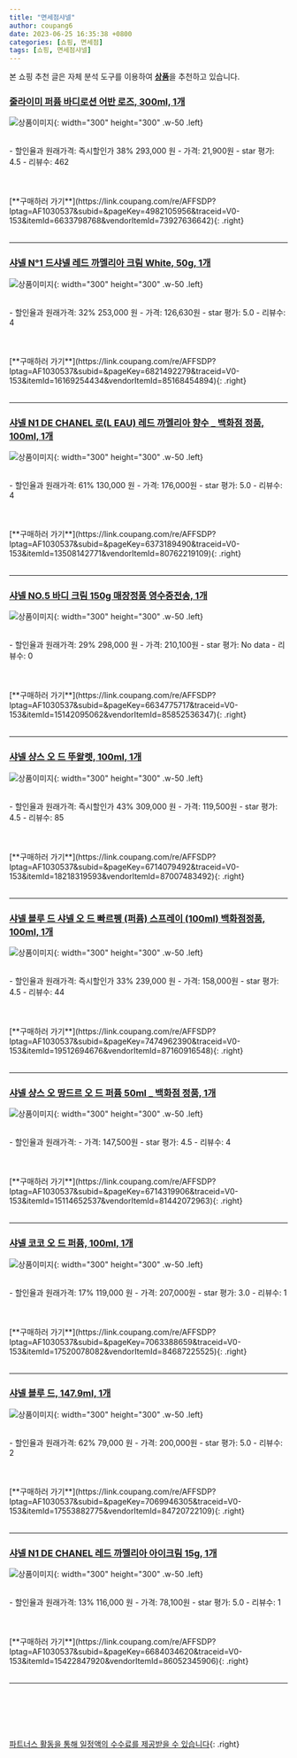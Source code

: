 ```yaml
---
title: "면세점샤넬"
author: coupang6
date: 2023-06-25 16:35:38 +0800
categories: [쇼핑, 면세점]
tags: [쇼핑, 면세점샤넬]
---
```


본 쇼핑 추천 글은 자체 분석 도구를 이용하여 [**상품**](https://link.coupang.com/a/bao1ui)을 추천하고 있습니다.

### [줄라이미 퍼퓸 바디로션 어반 로즈, 300ml, 1개](https://link.coupang.com/re/AFFSDP?lptag=AF1030537&subid=&pageKey=4982105956&traceid=V0-153&itemId=6633798768&vendorItemId=73927636642)

![상품이미지](https://thumbnail8.coupangcdn.com/thumbnails/remote/230x230ex/image/rs_quotation_api/zhxwsiuc/430e4c9dd3f545899d07bc1f87c0503c.jpg){: width="300" height="300" .w-50 .left}


<br>
- 할인율과 원래가격: 즉시할인가 38%  293,000   원
- 가격: 21,900원
- star 평가: 4.5
- 리뷰수: 462
<br>
<br>
<br>
<br>
[**구매하러 가기**](https://link.coupang.com/re/AFFSDP?lptag=AF1030537&subid=&pageKey=4982105956&traceid=V0-153&itemId=6633798768&vendorItemId=73927636642){: .right}
<br>
<br>

---

### [샤넬 N°1 드샤넬 레드 까멜리아 크림 White, 50g, 1개](https://link.coupang.com/re/AFFSDP?lptag=AF1030537&subid=&pageKey=6821492279&traceid=V0-153&itemId=16169254434&vendorItemId=85168454894)

![상품이미지](https://thumbnail9.coupangcdn.com/thumbnails/remote/230x230ex/image/vendor_inventory/44c3/38f0a517f9bd51b465068c74a6240b3f1bdc45aaadc1103a5332b453b705.jpg){: width="300" height="300" .w-50 .left}


<br>
- 할인율과 원래가격: 32%  253,000   원
- 가격: 126,630원
- star 평가: 5.0
- 리뷰수: 4
<br>
<br>
<br>
<br>
[**구매하러 가기**](https://link.coupang.com/re/AFFSDP?lptag=AF1030537&subid=&pageKey=6821492279&traceid=V0-153&itemId=16169254434&vendorItemId=85168454894){: .right}
<br>
<br>

---

### [샤넬 N1 DE CHANEL 로(L EAU) 레드 까멜리아 향수 _ 백화점 정품, 100ml, 1개](https://link.coupang.com/re/AFFSDP?lptag=AF1030537&subid=&pageKey=6373189490&traceid=V0-153&itemId=13508142771&vendorItemId=80762219109)

![상품이미지](https://thumbnail10.coupangcdn.com/thumbnails/remote/230x230ex/image/vendor_inventory/f907/144c69ae52ce36dd4249fae78774b480418f6c1107d8f6c5856b1b5aeefb.jpg){: width="300" height="300" .w-50 .left}


<br>
- 할인율과 원래가격: 61%  130,000   원
- 가격: 176,000원
- star 평가: 5.0
- 리뷰수: 4
<br>
<br>
<br>
<br>
[**구매하러 가기**](https://link.coupang.com/re/AFFSDP?lptag=AF1030537&subid=&pageKey=6373189490&traceid=V0-153&itemId=13508142771&vendorItemId=80762219109){: .right}
<br>
<br>

---

### [샤넬 NO.5 바디 크림 150g 매장정품 영수증전송, 1개](https://link.coupang.com/re/AFFSDP?lptag=AF1030537&subid=&pageKey=6634775717&traceid=V0-153&itemId=15142095062&vendorItemId=85852536347)

![상품이미지](https://thumbnail9.coupangcdn.com/thumbnails/remote/230x230ex/image/vendor_inventory/6259/1dd4d4cf64d06c5b5b0efe8c24b249115b911d106d84bf9c307f2ebfbaab.jpg){: width="300" height="300" .w-50 .left}


<br>
- 할인율과 원래가격: 29%  298,000   원
- 가격: 210,100원
- star 평가: No data
- 리뷰수: 0
<br>
<br>
<br>
<br>
[**구매하러 가기**](https://link.coupang.com/re/AFFSDP?lptag=AF1030537&subid=&pageKey=6634775717&traceid=V0-153&itemId=15142095062&vendorItemId=85852536347){: .right}
<br>
<br>

---

### [샤넬 샹스 오 드 뚜왈렛, 100ml, 1개](https://link.coupang.com/re/AFFSDP?lptag=AF1030537&subid=&pageKey=6714079492&traceid=V0-153&itemId=18218319593&vendorItemId=87007483492)

![상품이미지](https://thumbnail7.coupangcdn.com/thumbnails/remote/230x230ex/image/vendor_inventory/db9e/6112742324a195df05f9e64a5ade5a9ff126f074bc07eccdfa5467232026.jpg){: width="300" height="300" .w-50 .left}


<br>
- 할인율과 원래가격: 즉시할인가 43%  309,000   원
- 가격: 119,500원
- star 평가: 4.5
- 리뷰수: 85
<br>
<br>
<br>
<br>
[**구매하러 가기**](https://link.coupang.com/re/AFFSDP?lptag=AF1030537&subid=&pageKey=6714079492&traceid=V0-153&itemId=18218319593&vendorItemId=87007483492){: .right}
<br>
<br>

---

### [샤넬 블루 드 샤넬 오 드 빠르펭 (퍼퓸) 스프레이 (100ml) 백화점정품, 100ml, 1개](https://link.coupang.com/re/AFFSDP?lptag=AF1030537&subid=&pageKey=7474962390&traceid=V0-153&itemId=19512694676&vendorItemId=87160916548)

![상품이미지](https://thumbnail8.coupangcdn.com/thumbnails/remote/230x230ex/image/vendor_inventory/c2a7/e702f3931c523ac15677bead744338b0c247f3f643d51175fd46cd917fc8.jpg){: width="300" height="300" .w-50 .left}


<br>
- 할인율과 원래가격: 즉시할인가 33%  239,000   원
- 가격: 158,000원
- star 평가: 4.5
- 리뷰수: 44
<br>
<br>
<br>
<br>
[**구매하러 가기**](https://link.coupang.com/re/AFFSDP?lptag=AF1030537&subid=&pageKey=7474962390&traceid=V0-153&itemId=19512694676&vendorItemId=87160916548){: .right}
<br>
<br>

---

### [샤넬 샹스 오 땅드르 오 드 퍼퓸 50ml _ 백화점 정품, 1개](https://link.coupang.com/re/AFFSDP?lptag=AF1030537&subid=&pageKey=6714319906&traceid=V0-153&itemId=15114652537&vendorItemId=81442072963)

![상품이미지](https://thumbnail9.coupangcdn.com/thumbnails/remote/230x230ex/image/vendor_inventory/d01a/75e3a689e0a4f6f1f332aa6951ca8b9149dfb871a121ec580ec0b1859812.jpg){: width="300" height="300" .w-50 .left}


<br>
- 할인율과 원래가격: 
- 가격: 147,500원
- star 평가: 4.5
- 리뷰수: 4
<br>
<br>
<br>
<br>
[**구매하러 가기**](https://link.coupang.com/re/AFFSDP?lptag=AF1030537&subid=&pageKey=6714319906&traceid=V0-153&itemId=15114652537&vendorItemId=81442072963){: .right}
<br>
<br>

---

### [샤넬 코코 오 드 퍼퓸, 100ml, 1개](https://link.coupang.com/re/AFFSDP?lptag=AF1030537&subid=&pageKey=7063388659&traceid=V0-153&itemId=17520078082&vendorItemId=84687225525)

![상품이미지](https://thumbnail6.coupangcdn.com/thumbnails/remote/230x230ex/image/vendor_inventory/1435/5e0480f5dcadbbb02f3768e3d80d15e50bf7af28a2174516bb432cb0bf57.jpg){: width="300" height="300" .w-50 .left}


<br>
- 할인율과 원래가격: 17%  119,000   원
- 가격: 207,000원
- star 평가: 3.0
- 리뷰수: 1
<br>
<br>
<br>
<br>
[**구매하러 가기**](https://link.coupang.com/re/AFFSDP?lptag=AF1030537&subid=&pageKey=7063388659&traceid=V0-153&itemId=17520078082&vendorItemId=84687225525){: .right}
<br>
<br>

---

### [샤넬 블루 드, 147.9ml, 1개](https://link.coupang.com/re/AFFSDP?lptag=AF1030537&subid=&pageKey=7069946305&traceid=V0-153&itemId=17553882775&vendorItemId=84720722109)

![상품이미지](https://thumbnail8.coupangcdn.com/thumbnails/remote/230x230ex/image/vendor_inventory/b680/ee5741559f9b1ec4b21fa7b4a08ec5cd169df3ed62dabba00470e9ef4ba2.jpg){: width="300" height="300" .w-50 .left}


<br>
- 할인율과 원래가격: 62%  79,000   원
- 가격: 200,000원
- star 평가: 5.0
- 리뷰수: 2
<br>
<br>
<br>
<br>
[**구매하러 가기**](https://link.coupang.com/re/AFFSDP?lptag=AF1030537&subid=&pageKey=7069946305&traceid=V0-153&itemId=17553882775&vendorItemId=84720722109){: .right}
<br>
<br>

---

### [샤넬 N1 DE CHANEL 레드 까멜리아 아이크림 15g, 1개](https://link.coupang.com/re/AFFSDP?lptag=AF1030537&subid=&pageKey=6684034620&traceid=V0-153&itemId=15422847920&vendorItemId=86052345906)

![상품이미지](https://thumbnail10.coupangcdn.com/thumbnails/remote/230x230ex/image/vendor_inventory/6043/75f485113008ab6108a7768b068507e5c3221f6e969c473f351833dc314c.jpg){: width="300" height="300" .w-50 .left}


<br>
- 할인율과 원래가격: 13%  116,000   원
- 가격: 78,100원
- star 평가: 5.0
- 리뷰수: 1
<br>
<br>
<br>
<br>
[**구매하러 가기**](https://link.coupang.com/re/AFFSDP?lptag=AF1030537&subid=&pageKey=6684034620&traceid=V0-153&itemId=15422847920&vendorItemId=86052345906){: .right}
<br>
<br>

---
<br><br><br><br><br> [파트너스 활동을 통해 일정액의 수수료를 제공받을 수 있습니다](https://link.coupang.com/a/bao1ui){: .right}